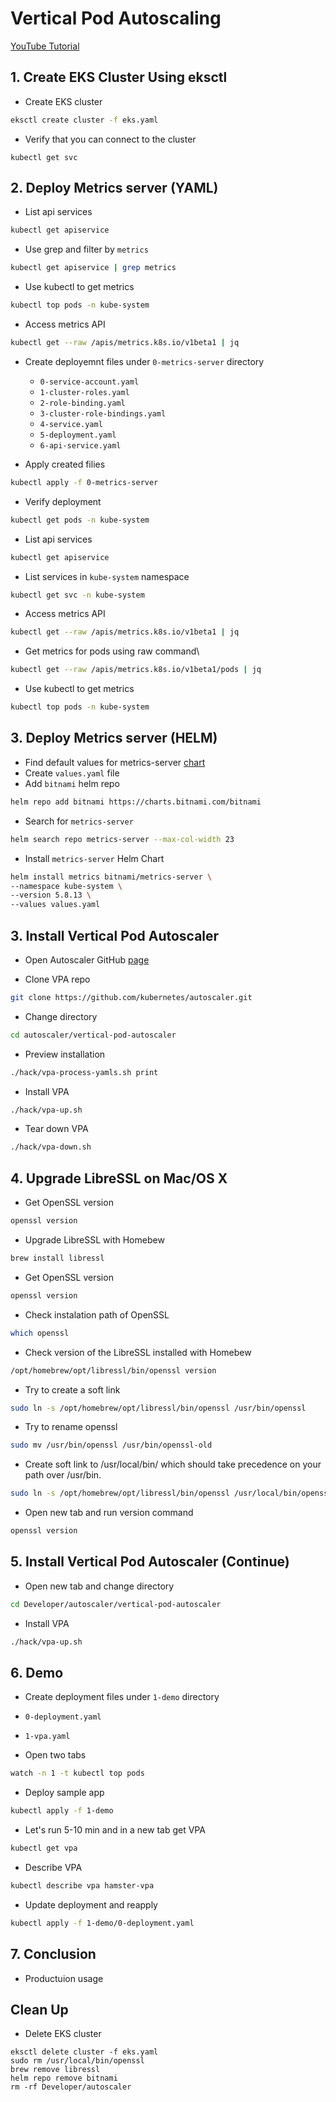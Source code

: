 # Vertical Pod Autoscaling

[YouTube Tutorial]()

## 1. Create EKS Cluster Using eksctl

- Create EKS cluster
```bash
eksctl create cluster -f eks.yaml
```
- Verify that you can connect to the cluster
```
kubectl get svc
```

## 2. Deploy Metrics server (YAML)

- List api services
```bash
kubectl get apiservice
```

- Use grep and filter by `metrics`
```bash
kubectl get apiservice | grep metrics
```

- Use kubectl to get metrics
```bash
kubectl top pods -n kube-system
```

- Access metrics API

```bash
kubectl get --raw /apis/metrics.k8s.io/v1beta1 | jq
```

- Create deployemnt files under `0-metrics-server` directory
  - `0-service-account.yaml`
  - `1-cluster-roles.yaml`
  - `2-role-binding.yaml`
  - `3-cluster-role-bindings.yaml`
  - `4-service.yaml`
  - `5-deployment.yaml`
  - `6-api-service.yaml`

- Apply created filies

```bash
kubectl apply -f 0-metrics-server
```

- Verify deployment

```bash
kubectl get pods -n kube-system
```

- List api services
```bash
kubectl get apiservice
```
- List services in `kube-system` namespace
```bash
kubectl get svc -n kube-system
```

- Access metrics API

```bash
kubectl get --raw /apis/metrics.k8s.io/v1beta1 | jq
```

- Get metrics for pods using raw command\
```bash
kubectl get --raw /apis/metrics.k8s.io/v1beta1/pods | jq
```

- Use kubectl to get metrics
```bash
kubectl top pods -n kube-system
```

## 3. Deploy Metrics server (HELM)

- Find default values for metrics-server [chart](https://github.com/bitnami/charts/tree/master/bitnami/metrics-server)
- Create `values.yaml` file
- Add `bitnami` helm repo
```bash
helm repo add bitnami https://charts.bitnami.com/bitnami
```

- Search for `metrics-server`
```bash
helm search repo metrics-server --max-col-width 23
```

- Install `metrics-server` Helm Chart
```bash
helm install metrics bitnami/metrics-server \
--namespace kube-system \
--version 5.8.13 \
--values values.yaml
```

## 3. Install Vertical Pod Autoscaler

- Open Autoscaler GitHub [page](https://github.com/kubernetes/autoscaler/tree/master/vertical-pod-autoscaler)

- Clone VPA repo
```bash
git clone https://github.com/kubernetes/autoscaler.git
```
- Change directory
```bash
cd autoscaler/vertical-pod-autoscaler
```
- Preview installation
```bash
./hack/vpa-process-yamls.sh print
```
- Install VPA
```bash
./hack/vpa-up.sh
```

- Tear down VPA
```bash
./hack/vpa-down.sh
```

## 4. Upgrade LibreSSL on Mac/OS X

- Get OpenSSL version
```bash
openssl version
```

- Upgrade LibreSSL with Homebew
```bash
brew install libressl
```

- Get OpenSSL version
```bash
openssl version
```
- Check instalation path of OpenSSL
```bash
which openssl
```
- Check version of the LibreSSL installed with Homebew
```bash
/opt/homebrew/opt/libressl/bin/openssl version
```
- Try to create a soft link
```bash
sudo ln -s /opt/homebrew/opt/libressl/bin/openssl /usr/bin/openssl
```
- Try to rename openssl
```bash
sudo mv /usr/bin/openssl /usr/bin/openssl-old
```

- Create soft link to /usr/local/bin/ which should take precedence on your path over /usr/bin.
```bash
sudo ln -s /opt/homebrew/opt/libressl/bin/openssl /usr/local/bin/openssl
```

- Open new tab and run version command
```bash
openssl version
```

## 5. Install Vertical Pod Autoscaler (Continue)

- Open new tab and change directory
```bash
cd Developer/autoscaler/vertical-pod-autoscaler
```

- Install VPA
```bash
./hack/vpa-up.sh
```

## 6. Demo
- Create deployment files under `1-demo` directory
 - `0-deployment.yaml`
 - `1-vpa.yaml`

- Open two tabs
```bash
watch -n 1 -t kubectl top pods
```

- Deploy sample app
```bash
kubectl apply -f 1-demo
```

- Let's run 5-10 min and in a new tab get VPA
```bash
kubectl get vpa
```

- Describe VPA
```bash
kubectl describe vpa hamster-vpa
```

- Update deployment and reapply
```bash
kubectl apply -f 1-demo/0-deployment.yaml
```

## 7. Conclusion

- Productuion usage

## Clean Up
- Delete EKS cluster
```
eksctl delete cluster -f eks.yaml
sudo rm /usr/local/bin/openssl
brew remove libressl
helm repo remove bitnami
rm -rf Developer/autoscaler
```
